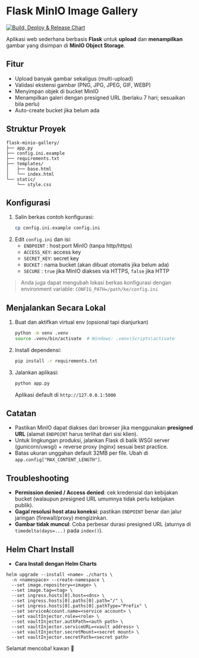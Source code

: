 # Flask MinIO Image Gallery

[![Build, Deploy & Release Chart](https://github.com/lethisa/gallery-app/actions/workflows/build-push-deploy.yml/badge.svg?branch=main&event=release)](https://github.com/lethisa/gallery-app/actions/workflows/build-push-deploy.yml)

Aplikasi web sederhana berbasis **Flask** untuk **upload** dan **menampilkan** gambar yang disimpan di **MinIO Object Storage**.

## Fitur
- Upload banyak gambar sekaligus (multi-upload)
- Validasi ekstensi gambar (PNG, JPG, JPEG, GIF, WEBP)
- Menyimpan objek di bucket MinIO
- Menampilkan galeri dengan presigned URL (berlaku 7 hari; sesuaikan bila perlu)
- Auto-create bucket jika belum ada

## Struktur Proyek
```
flask-minio-gallery/
├── app.py
├── config.ini.example
├── requirements.txt
├── templates/
│   ├── base.html
│   └── index.html
└── static/
    └── style.css
```

## Konfigurasi
1. Salin berkas contoh konfigurasi:
   ```bash
   cp config.ini.example config.ini
   ```
2. Edit `config.ini` dan isi:
   - `ENDPOINT`  : host:port MinIO (tanpa http/https)
   - `ACCESS_KEY`: access key
   - `SECRET_KEY`: secret key
   - `BUCKET`    : nama bucket (akan dibuat otomatis jika belum ada)
   - `SECURE`    : `true` jika MinIO diakses via HTTPS, `false` jika HTTP

> Anda juga dapat mengubah lokasi berkas konfigurasi dengan environment variable:
> `CONFIG_PATH=/path/ke/config.ini`

## Menjalankan Secara Lokal
1. Buat dan aktifkan virtual env (opsional tapi dianjurkan)
   ```bash
   python -m venv .venv
   source .venv/bin/activate  # Windows: .venv\Scripts\activate
   ```
2. Install dependensi:
   ```bash
   pip install -r requirements.txt
   ```
3. Jalankan aplikasi:
   ```bash
   python app.py
   ```
   Aplikasi default di `http://127.0.0.1:5000`

## Catatan
- Pastikan MinIO dapat diakses dari browser jika menggunakan **presigned URL** (alamat `ENDPOINT` harus terlihat dari sisi klien).
- Untuk lingkungan produksi, jalankan Flask di balik WSGI server (gunicorn/uwsgi) + reverse proxy (nginx) sesuai best practice.
- Batas ukuran unggahan default 32MB per file. Ubah di `app.config["MAX_CONTENT_LENGTH"]`.

## Troubleshooting
- **Permission denied / Access denied**: cek kredensial dan kebijakan bucket (walaupun presigned URL umumnya tidak perlu kebijakan publik).
- **Gagal resolusi host atau koneksi**: pastikan `ENDPOINT` benar dan jalur jaringan (firewall/proxy) mengizinkan.
- **Gambar tidak muncul**: Coba perbesar durasi presigned URL (aturnya di `timedelta(days=...)` pada `index()`).

## Helm Chart Install
- **Cara Install dengan Helm Charts**

```helm
helm upgrade --install <name> ./charts \
  -n <namespace> --create-namespace \
  --set image.repository=<image> \
  --set image.tag=<tag> \
  --set ingress.hosts[0].host=<dns> \
  --set ingress.hosts[0].paths[0].path="/" \
  --set ingress.hosts[0].paths[0].pathType="Prefix" \
  --set serviceAccount.name=<service account> \
  --set vaultInjector.role=<role> \
  --set vaultInjector.authPath=<auth path> \
  --set vaultInjector.serviceURL=<vault address> \
  --set vaultInjector.secretMount=<secret mount> \
  --set vaultInjector.secretPath=<secret path>
```

Selamat mencoba! kawan 🎉